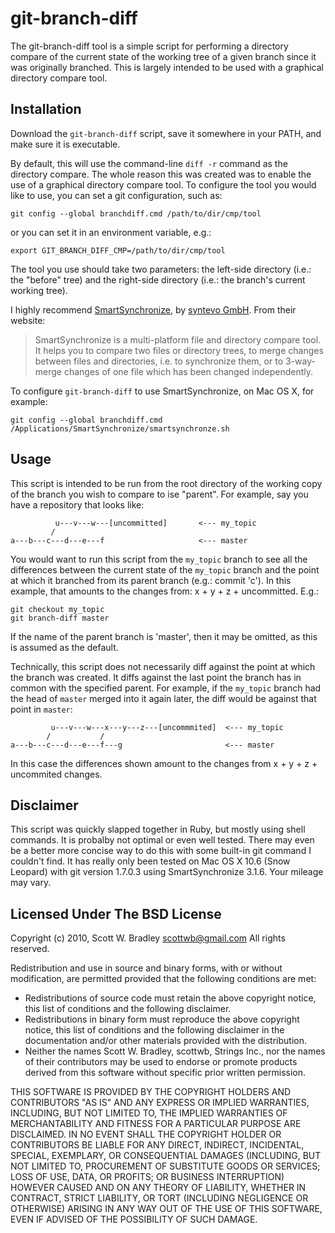 git-branch-diff
===============

The git-branch-diff tool is a simple script for performing a directory compare of the current state of the working tree of a given branch since it was originally branched. This is largely intended to be used with a graphical directory compare tool.

Installation
------------

Download the `git-branch-diff` script, save it somewhere in your PATH, and make sure it is executable.

By default, this will use the command-line `diff -r` command as the directory compare. The whole reason this was created was to enable the use of a graphical directory compare tool. To configure the tool you would like to use, you can set a git configuration, such as:

    git config --global branchdiff.cmd /path/to/dir/cmp/tool

or you can set it in an environment variable, e.g.:

    export GIT_BRANCH_DIFF_CMP=/path/to/dir/cmp/tool

The tool you use should take two parameters: the left-side directory (i.e.: the "before" tree) and the right-side directory (i.e.: the branch's current working tree).

I highly recommend [SmartSynchronize](http://www.syntevo.com/smartsynchronize/index.html), by [syntevo GmbH](http://www.syntevo.com/). From their website: 

> SmartSynchronize is a multi-platform file and directory compare tool. It helps you to compare two files or directory trees, to merge changes between files and directories, i.e. to synchronize them, or to 3-way-merge changes of one file which has been changed independently.

To configure `git-branch-diff` to use SmartSynchronize, on Mac OS X, for example:

    git config --global branchdiff.cmd /Applications/SmartSynchronize/smartsynchronze.sh

Usage
-----

This script is intended to be run from the root directory of the working copy of the branch you wish to compare to ise "parent". For example, say you have a repository that looks like:

              u---v---w---[uncommitted]       <--- my_topic
             /
    a---b---c---d---e---f                     <--- master

You would want to run this script from the `my_topic` branch to see all the differences between the current state of the `my_topic` branch and the point at which it branched from its parent branch (e.g.: commit 'c'). In this example, that amounts to the changes from: x + y + z + uncommitted. E.g.:

    git checkout my_topic
    git branch-diff master

If the name of the parent branch is 'master', then it may be omitted, as this is assumed as the default.

Technically, this script does not necessarily diff against the point at which the branch was created. It diffs against the last point the branch has in common with the specified parent. For example, if the `my_topic` branch had the head of `master` merged into it again later, the diff would be against that point in `master`:

             u---v---w---x---y---z---[uncommmited]  <--- my_topic
            /           /
    a---b---c---d---e---f---g                       <--- master

In this case the differences shown amount to the changes from x + y + z + uncommited changes.

Disclaimer
----------

This script was quickly slapped together in Ruby, but mostly using shell commands. It is probalby not optimal or even well tested. There may even be a better more concise way to do this with some built-in git command I couldn't find. It has really only been tested on Mac OS X 10.6 (Snow Leopard) with git version 1.7.0.3 using SmartSynchronize 3.1.6. Your mileage may vary.

Licensed Under The BSD License
------------------------------

Copyright (c) 2010, Scott W. Bradley <scottwb@gmail.com>
All rights reserved.

Redistribution and use in source and binary forms, with or without
modification, are permitted provided that the following conditions are met:

* Redistributions of source code must retain the above copyright notice,
  this list of conditions and the following disclaimer.
* Redistributions in binary form must reproduce the above copyright notice,
  this list of conditions and the following disclaimer in the documentation
  and/or other materials provided with the distribution.
* Neither the names Scott W. Bradley, scottwb, Strings Inc., nor the
  names of their contributors may be used to endorse or promote products
  derived from this software without specific prior written permission.

THIS SOFTWARE IS PROVIDED BY THE COPYRIGHT HOLDERS AND CONTRIBUTORS "AS IS"
AND ANY EXPRESS OR IMPLIED WARRANTIES, INCLUDING, BUT NOT LIMITED TO, THE
IMPLIED WARRANTIES OF MERCHANTABILITY AND FITNESS FOR A PARTICULAR PURPOSE
ARE DISCLAIMED. IN NO EVENT SHALL THE COPYRIGHT HOLDER OR CONTRIBUTORS BE
LIABLE FOR ANY DIRECT, INDIRECT, INCIDENTAL, SPECIAL, EXEMPLARY, OR
CONSEQUENTIAL DAMAGES (INCLUDING, BUT NOT LIMITED TO, PROCUREMENT OF
SUBSTITUTE GOODS OR SERVICES; LOSS OF USE, DATA, OR PROFITS; OR BUSINESS
INTERRUPTION) HOWEVER CAUSED AND ON ANY THEORY OF LIABILITY, WHETHER IN
CONTRACT, STRICT LIABILITY, OR TORT (INCLUDING NEGLIGENCE OR OTHERWISE)
ARISING IN ANY WAY OUT OF THE USE OF THIS SOFTWARE, EVEN IF ADVISED OF THE
POSSIBILITY OF SUCH DAMAGE.

